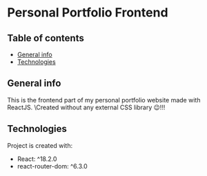 # Personal Portfolio Frontend

## Table of contents
* [General info](#general-info)
* [Technologies](#technologies)

## General info
This is the frontend part of my personal portfolio website made with ReactJS.
\Created without any external CSS library 😉!!!
	
## Technologies
Project is created with:
* React: ^18.2.0
* react-router-dom: ^6.3.0
